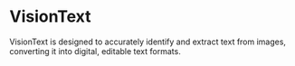 # VisionText
VisionText is designed to accurately identify and extract text from images, converting it into digital, editable text formats.
